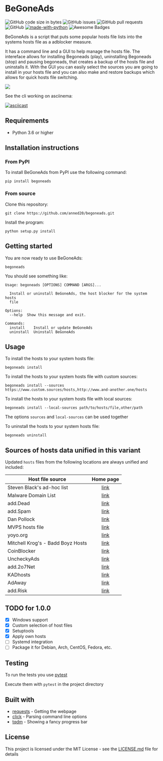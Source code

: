 # BeGoneAds

![GitHub code size in bytes](https://img.shields.io/github/languages/code-size/anned20/begoneads.svg)
![GitHub issues](https://img.shields.io/github/issues/anned20/begoneads.svg)
![GitHub pull requests](https://img.shields.io/github/issues-pr/anned20/begoneads.svg)
![GitHub](https://img.shields.io/github/license/anned20/begoneads.svg)
[![made-with-python](https://img.shields.io/badge/Made%20with-Python-1f425f.svg)](https://www.python.org/)
![Awesome Badges](https://img.shields.io/badge/badges-awesome-green.svg)

BeGoneAds is a script that puts some popular hosts file lists into the systems hosts file as a adblocker measure.

It has a command line and a GUI to help manage the hosts file. The intereface allows for installing Begoneads (play), uninstalling Begoneads (stop) and pausing begoneads, that creates a backup of the hosts file and uninstalls it. With the GUI you can easily select the sources you are going to install in your hosts file and you can also make and restore backups which allows for quick hosts file switching.

<img  src="https://i.imgur.com/bpMUbOL.png">

See the cli working on asciinema:

[![asciicast](https://asciinema.org/a/weDJ7SZw49HBdTl7iB0nWIYgI.svg)](https://asciinema.org/a/weDJ7SZw49HBdTl7iB0nWIYgI)

## Requirements

- Python 3.6 or higher

## Installation instructions

### From PyPI

To install BeGoneAds from PyPI use the following command:

```shell
pip install begoneads
```

### From source

Clone this repository:

```shell
git clone https://github.com/anned20/begoneads.git
```

Install the program:

```shell
python setup.py install
```

## Getting started

You are now ready to use BeGoneAds:

```shell
begoneads
```

You should see something like:

```
Usage: begoneads [OPTIONS] COMMAND [ARGS]...

  Install or uninstall BeGoneAds, the host blocker for the system hosts
  file

Options:
  --help  Show this message and exit.

Commands:
  install    Install or update BeGoneAds
  uninstall  Uninstall BeGoneAds
```

## Usage

To install the hosts to your system hosts file: 

```shell
begoneads install
```

To install the hosts to your system hosts file with custom sources: 

```shell
begoneads install --sources https://www.custom.sources/hosts,http://www.and-another.one/hosts
```

To install the hosts to your system hosts file with local sources: 

```shell
begoneads install --local-sources path/to/hosts/file,other/path
```

The options `sources` and `local-sources` can be used together

To uninstall the hosts to your system hosts file: 

```shell
begoneads uninstall
```

## Sources of hosts data unified in this variant

Updated `hosts` files from the following locations are always unified and
included:

Host file source                  | Home page   |
-----------------                 | :---------: |
Steven Black's ad-hoc list        | [link](https://github.com/StevenBlack/hosts/blob/master/data/StevenBlack/hosts) |
Malware Domain List               | [link](https://www.malwaredomainlist.com/) |
add.Dead                          | [link](https://github.com/FadeMind/hosts.extras) |
add.Spam                          | [link](https://github.com/FadeMind/hosts.extras) |
Dan Pollock                       | [link](https://someonewhocares.org/hosts/) |
MVPS hosts file                   | [link](http://winhelp2002.mvps.org/) |
yoyo.org                          | [link](https://pgl.yoyo.org/adservers/) |
Mitchell Krog's - Badd Boyz Hosts | [link](https://github.com/mitchellkrogza/Badd-Boyz-Hosts) |
CoinBlocker                       | [link](https://gitlab.com/ZeroDot1/CoinBlockerLists) |
UncheckyAds                       | [link](https://github.com/FadeMind/hosts.extras) |
add.2o7Net                        | [link](https://github.com/FadeMind/hosts.extras) |
KADhosts                          | [link](https://github.com/azet12/KADhosts) |
AdAway                            | [link](https://adaway.org/) |
add.Risk                          | [link](https://github.com/FadeMind/hosts.extras) |

## TODO for 1.0.0

- [X] Windows support
- [X] Custom selection of host files
- [X] Setuptools
- [X] Apply own hosts
- [ ] Systemd integration
- [ ] Package it for Debian, Arch, CentOS, Fedora, etc.

## Testing

To run the tests you use [pytest](https://pytest.org)

Execute them with `pytest` in the project directory

## Built with

- [requests](http://docs.python-requests.org/en/master/) - Getting the webpage
- [click](https://github.com/mitsuhiko/click) - Parsing command line options
- [tqdm](https://github.com/tqdm/tqdm) - Showing a fancy progress bar

## License

This project is licensed under the MIT License - see the [LICENSE.md](LICENSE.md) file for details
